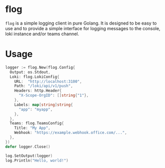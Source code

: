 # flog

`flog` is a simple logging client in pure Golang. It is designed to be easy to use and to provide a simple interface for logging messages to the console, loki instance and/or teams channel.

# Usage

```go
logger := flog.New(flog.Config{
  Output: os.Stdout,
  Loki: flog.LokiConfig{
    URL:  "http://localhost:3100",
    Path: "/loki/api/v1/push",
    Headers: http.Header{
      "X-Scope-OrgID": []string{"1"},
    },
    Labels: map[string]string{
      "app": "myapp",
    },
  },
  Teams: flog.TeamsConfig{
    Title: "My App",
    Webhook: "https://example.webhook.office.com/...",
  },
})
defer logger.Close()

log.SetOutput(logger)
log.Println("Hello, world!")
```
